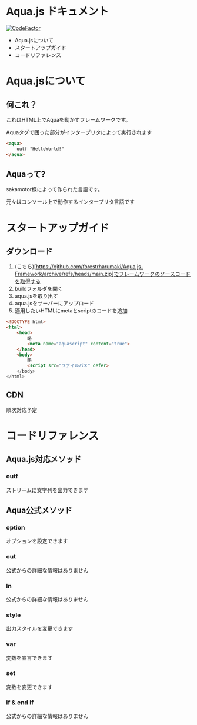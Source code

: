 # Aqua.js ドキュメント
[![CodeFactor](https://www.codefactor.io/repository/github/forestrharumaki/aqua.js-framework/badge)](https://www.codefactor.io/repository/github/forestrharumaki/aqua.js-framework)
- Aqua.jsについて
- スタートアップガイド
- コードリファレンス
# Aqua.jsについて
## 何これ？
これはHTML上でAquaを動かすフレームワークです。

Aquaタグで囲った部分がインタープリタによって実行されます
```html
<aqua>
    outf "HelloWorld!"
</aqua>
```
## Aquaって?
sakamotor様によって作られた言語です。

元々はコンソール上で動作するインタープリタ言語です
# スタートアップガイド
## ダウンロード
1. (こちら)[https://github.com/forestrharumaki/Aqua.js-Framework/archive/refs/heads/main.zip]でフレームワークのソースコードを取得する
2. buildフォルダを開く
3. aqua.jsを取り出す
4. aqua.jsをサーバーにアップロード
5. 適用したいHTMLにmetaとscriptのコードを追加

```html
<!DOCTYPE html>
<html>
    <head>
        略
        <meta name="aquascript" content="true">
    </head>
    <body>
        略
        <script src="ファイルパス" defer>
    </body>
</html>
```
## CDN
順次対応予定
# コードリファレンス
## Aqua.js対応メソッド
### outf
ストリームに文字列を出力できます
## Aqua公式メソッド
### option
オプションを設定できます
### out
公式からの詳細な情報はありません
### ln
公式からの詳細な情報はありません
### style
出力スタイルを変更できます
### var
変数を宣言できます
### set
変数を変更できます
### if & end if
公式からの詳細な情報はありません